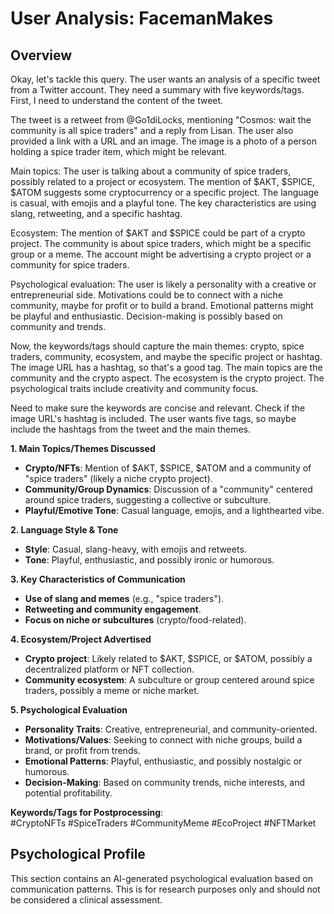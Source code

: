 # User Analysis: FacemanMakes

## Overview

<think>
Okay, let's tackle this query. The user wants an analysis of a specific tweet from a Twitter account. They need a summary with five keywords/tags. First, I need to understand the content of the tweet.

The tweet is a retweet from @Go1diLocks, mentioning "Cosmos: wait the community is all spice traders" and a reply from Lisan. The user also provided a link with a URL and an image. The image is a photo of a person holding a spice trader item, which might be relevant.

Main topics: The user is talking about a community of spice traders, possibly related to a project or ecosystem. The mention of $AKT, $SPICE, $ATOM suggests some cryptocurrency or a specific project. The language is casual, with emojis and a playful tone. The key characteristics are using slang, retweeting, and a specific hashtag.

Ecosystem: The mention of $AKT and $SPICE could be part of a crypto project. The community is about spice traders, which might be a specific group or a meme. The account might be advertising a crypto project or a community for spice traders.

Psychological evaluation: The user is likely a personality with a creative or entrepreneurial side. Motivations could be to connect with a niche community, maybe for profit or to build a brand. Emotional patterns might be playful and enthusiastic. Decision-making is possibly based on community and trends.

Now, the keywords/tags should capture the main themes: crypto, spice traders, community, ecosystem, and maybe the specific project or hashtag. The image URL has a hashtag, so that's a good tag. The main topics are the community and the crypto aspect. The ecosystem is the crypto project. The psychological traits include creativity and community focus.

Need to make sure the keywords are concise and relevant. Check if the image URL's hashtag is included. The user wants five tags, so maybe include the hashtags from the tweet and the main themes.
</think>

**1. Main Topics/Themes Discussed**  
- **Crypto/NFTs**: Mention of $AKT, $SPICE, $ATOM and a community of "spice traders" (likely a niche crypto project).  
- **Community/Group Dynamics**: Discussion of a "community" centered around spice traders, suggesting a collective or subculture.  
- **Playful/Emotive Tone**: Casual language, emojis, and a lighthearted vibe.  

**2. Language Style & Tone**  
- **Style**: Casual, slang-heavy, with emojis and retweets.  
- **Tone**: Playful, enthusiastic, and possibly ironic or humorous.  

**3. Key Characteristics of Communication**  
- **Use of slang and memes** (e.g., "spice traders").  
- **Retweeting and community engagement**.  
- **Focus on niche or subcultures** (crypto/food-related).  

**4. Ecosystem/Project Advertised**  
- **Crypto project**: Likely related to $AKT, $SPICE, or $ATOM, possibly a decentralized platform or NFT collection.  
- **Community ecosystem**: A subculture or group centered around spice traders, possibly a meme or niche market.  

**5. Psychological Evaluation**  
- **Personality Traits**: Creative, entrepreneurial, and community-oriented.  
- **Motivations/Values**: Seeking to connect with niche groups, build a brand, or profit from trends.  
- **Emotional Patterns**: Playful, enthusiastic, and possibly nostalgic or humorous.  
- **Decision-Making**: Based on community trends, niche interests, and potential profitability.  

**Keywords/Tags for Postprocessing**:  
#CryptoNFTs #SpiceTraders #CommunityMeme #EcoProject #NFTMarket

## Psychological Profile

This section contains an AI-generated psychological evaluation based on communication patterns. This is for research purposes only and should not be considered a clinical assessment.